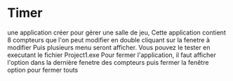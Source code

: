 # Timer
une application créer pour gérer une salle de jeu,
Cette application contient 8 compteurs que l'on peut modifier en double cliquant sur la fenetre à modifier
Puis plusieurs menu seront afficher.
Vous pouvez le tester en executant le fichier Project1.exe
Pour fermer l'application, il faut afficher l'option dans la dernière fenetre des compteurs puis fermer la fenêtre option pour fermer touts
